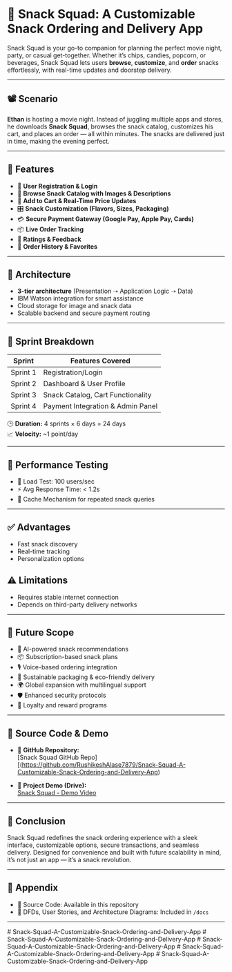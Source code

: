 # 🍿 Snack Squad: A Customizable Snack Ordering and Delivery App

Snack Squad is your go-to companion for planning the perfect movie night, party, or casual get-together. Whether it’s chips, candies, popcorn, or beverages, Snack Squad lets users **browse**, **customize**, and **order** snacks effortlessly, with real-time updates and doorstep delivery.

---

## 📽️ Scenario

**Ethan** is hosting a movie night. Instead of juggling multiple apps and stores, he downloads **Snack Squad**, browses the snack catalog, customizes his cart, and places an order — all within minutes. The snacks are delivered just in time, making the evening perfect.

---

## 🧠 Features

- 🔐 **User Registration & Login**
- 🍟 **Browse Snack Catalog with Images & Descriptions**
- 🛒 **Add to Cart & Real-Time Price Updates**
- 🎛️ **Snack Customization (Flavors, Sizes, Packaging)**
- 💳 **Secure Payment Gateway (Google Pay, Apple Pay, Cards)**
- 📦 **Live Order Tracking**
- 🌟 **Ratings & Feedback**
- 🔁 **Order History & Favorites**

---

## 📐 Architecture

- **3-tier architecture** (Presentation ➝ Application Logic ➝ Data)
- IBM Watson integration for smart assistance
- Cloud storage for image and snack data
- Scalable backend and secure payment routing

---

## 📅 Sprint Breakdown

| Sprint         | Features Covered                        |
|----------------|------------------------------------------|
| Sprint 1       | Registration/Login                       |
| Sprint 2       | Dashboard & User Profile                 |
| Sprint 3       | Snack Catalog, Cart Functionality        |
| Sprint 4       | Payment Integration & Admin Panel        |

🕒 **Duration:** 4 sprints × 6 days = 24 days  
📈 **Velocity:** ~1 point/day

---

## 🧪 Performance Testing

- 👥 Load Test: 100 users/sec
- ⚡ Avg Response Time: < 1.2s
- 🧠 Cache Mechanism for repeated snack queries

---


## ✅ Advantages

- Fast snack discovery
- Real-time tracking
- Personalization options

## ⚠️ Limitations

- Requires stable internet connection
- Depends on third-party delivery networks

---

## 🚀 Future Scope

- 🤖 AI-powered snack recommendations
- 📦 Subscription-based snack plans
- 🎙️ Voice-based ordering integration
- 🌱 Sustainable packaging & eco-friendly delivery
- 🌍 Global expansion with multilingual support
- 🛡️ Enhanced security protocols
- 🎁 Loyalty and reward programs

---

## 📂 Source Code & Demo

- 🔗 **GitHub Repository:**  
  [Snack Squad GitHub Repo][(https://github.com/RushikeshAlase7879/Snack-Squad-A-Customizable-Snack-Ordering-and-Delivery-App)

- 🎥 **Project Demo (Drive):**  
  [Snack Squad - Demo Video](https://drive.google.com/file/d/19tFlZ-nowqML1fBb0PJln4hbla7_DRlW/view)

---

## 🙌 Conclusion

Snack Squad redefines the snack ordering experience with a sleek interface, customizable options, secure transactions, and seamless delivery. Designed for convenience and built with future scalability in mind, it’s not just an app — it’s a snack revolution.

---

## 📎 Appendix

- 📁 Source Code: Available in this repository   
- 📜 DFDs, User Stories, and Architecture Diagrams: Included in `/docs`

---
#   S n a c k - S q u a d - A - C u s t o m i z a b l e - S n a c k - O r d e r i n g - a n d - D e l i v e r y - A p p 
 
 #   S n a c k - S q u a d - A - C u s t o m i z a b l e - S n a c k - O r d e r i n g - a n d - D e l i v e r y - A p p 
 
 #   S n a c k - S q u a d - A - C u s t o m i z a b l e - S n a c k - O r d e r i n g - a n d - D e l i v e r y - A p p 
 
 #   S n a c k - S q u a d - A - C u s t o m i z a b l e - S n a c k - O r d e r i n g - a n d - D e l i v e r y - A p p 
 
 #   S n a c k - S q u a d - A - C u s t o m i z a b l e - S n a c k - O r d e r i n g - a n d - D e l i v e r y - A p p 
 
 

